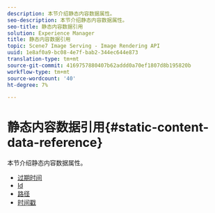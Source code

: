 ```yaml
---
description: 本节介绍静态内容数据属性。
seo-description: 本节介绍静态内容数据属性。
seo-title: 静态内容数据引用
solution: Experience Manager
title: 静态内容数据引用
topic: Scene7 Image Serving - Image Rendering API
uuid: 1e8af0a9-bc08-4e7f-bab2-344ec644e873
translation-type: tm+mt
source-git-commit: 4169757880407b62addd0a70ef1807d8b195820b
workflow-type: tm+mt
source-wordcount: '40'
ht-degree: 7%

---
```



# 静态内容数据引用{#static-content-data-reference}

本节介绍静态内容数据属性。

* [过期时间](r-expiration-static.md)
* [Id](r-id-static.md)
* [路径](r-path-static.md)
* [时间戳](r-timestamp-static.md)
